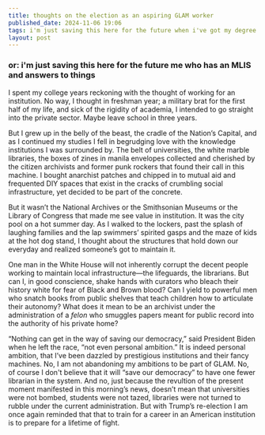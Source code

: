 ```yaml
---
title: thoughts on the election as an aspiring GLAM worker  
published_date: 2024-11-06 19:06
tags: i'm just saving this here for the future when i've got my degree and have answers to things
layout: post
---
```


### or: i'm just saving this here for the future me who has an MLIS and answers to things

I spent my college years reckoning with the thought of working for an institution. No way, I thought in freshman year; a military brat for the first half of my life, and sick of the rigidity of academia, I intended to go straight into the private sector. Maybe leave school in three years.  

But I grew up in the belly of the beast, the cradle of the Nation’s Capital, and as I continued my studies I fell in begrudging love with the knowledge institutions I was surrounded by. The belt of universities, the white marble libraries, the boxes of zines in manila envelopes collected and cherished by the citizen archivists and former punk rockers that found their call in this machine. I bought anarchist patches and chipped in to mutual aid and frequented DIY spaces that exist in the cracks of crumbling social infrastructure, yet decided to be part of the concrete.  

But it wasn’t the National Archives or the Smithsonian Museums or the Library of Congress that made me see value in institution. It was the city pool on a hot summer day. As I walked to the lockers, past the splash of laughing families and the lap swimmers’ spirited gasps and the maze of kids at the hot dog stand, I thought about the structures that hold down our everyday and realized someone’s got to maintain it.  

One man in the White House will not inherently corrupt the decent people working to maintain local infrastructure—the lifeguards, the librarians. But can I, in good conscience, shake hands with curators who bleach their history white for fear of Black and Brown blood? Can I yield to powerful men who snatch books from public shelves that teach children how to articulate their autonomy? What does it mean to be an archivist under the administration of a *felon* who smuggles papers meant for public record into the authority of his private home?  

“Nothing can get in the way of saving our democracy,” said President Biden when he left the race, “not even personal ambition.” It is indeed personal ambition, that I’ve been dazzled by prestigious institutions and their fancy machines. No, I am not abandoning my ambitions to be part of GLAM. No, of course I don't believe that it will “save our democracy” to have one fewer librarian in the system. And no, just because the revultion of the present moment manifested in this morning’s news, doesn’t mean that universities were not bombed, students were not tazed, libraries were not turned to rubble under the current administration. But with Trump’s re-election I am once again reminded that that to train for a career in an American institution is to prepare for a lifetime of fight.  